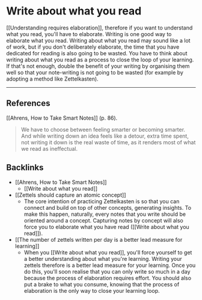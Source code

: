 # Write about what you read
[[Understanding requires elaboration]], therefore if you want to understand what you read, you'll have to elaborate. Writing is one good way to elaborate what you read. Writing about what you read may sound like a lot of work, but if you don't deliberately elaborate, the time that you have dedicated for reading is also going to be wasted. You have to think about writing about what you read as a process to close the loop of your learning. If that's not enough, double the benefit of your writing by organising them well so that your note-writing is not going to be wasted (for example by adopting a method like Zettelkasten).

- - -
## References
[[Ahrens, How to Take Smart Notes]] (p. 86).
> We have to choose between feeling smarter or becoming smarter. And while writing down an idea feels like a detour, extra time spent, not writing it down is the real waste of time, as it renders most of what we read as ineffectual.

## Backlinks
* [[Ahrens, How to Take Smart Notes]]
	* [[Write about what you read]]
* [[Zettels should capture an atomic concept]]
	* The core intention of practicing Zettelkasten is so that you can connect and build on top of other concepts, generating insights. To make this happen, naturally, every notes that you write should be oriented around a concept. Capturing notes by concept will also force you to elaborate what you have read ([[Write about what you read]]).
* [[The number of zettels written per day is a better lead measure for learning]]
	* When you [[Write about what you read]], you'll force yourself to get a better understanding about what you're learning. Writing your zettels therefore is a better lead measure for your learning. Once you do this, you'll soon realise that you can only write so much in a day because the process of elaboration requires effort. You should also put a brake to what you consume, knowing that the process of elaboration is the only way to close your learning loop.

<!-- #evergreen #reading #learning #mastery -->

<!-- {BearID:A8C27A27-483D-4867-B5AB-3739CE923B02-71920-0001788FAAD4CB53} -->
